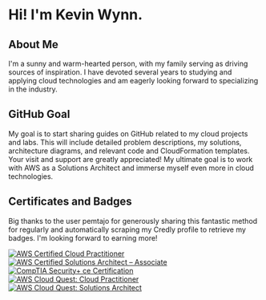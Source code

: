 # Hi! I'm Kevin Wynn.

## About Me

I'm a sunny and warm-hearted person, with my family serving as driving sources of inspiration. I have devoted several years to studying and applying cloud technologies and am eagerly looking forward to specializing in the industry.

## GitHub Goal

My goal is to start sharing guides on GitHub related to my cloud projects and labs. This will include detailed problem descriptions, my solutions, architecture diagrams, and relevant code and CloudFormation templates. Your visit and support are greatly appreciated! My ultimate goal is to work with AWS as a Solutions Architect and immerse myself even more in cloud technologies. 

## Certificates and Badges

Big thanks to the user pemtajo for generously sharing this fantastic method for regularly and automatically scraping my Credly profile to retrieve my badges. I'm looking forward to earning more!

<!--START_SECTION:badges-->
[![AWS Certified Cloud Practitioner](https://images.credly.com/size/150x150/images/00634f82-b07f-4bbd-a6bb-53de397fc3a6/image.png)](http://www.credly.com/badges/6243d21a-1c86-4151-bff3-5cfcdf5d0948 "AWS Certified Cloud Practitioner")
[![AWS Certified Solutions Architect – Associate](https://images.credly.com/size/150x150/images/0e284c3f-5164-4b21-8660-0d84737941bc/image.png)](http://www.credly.com/badges/963ee5a0-3620-43d5-afdc-8f72cc3dce1b "AWS Certified Solutions Architect – Associate")
[![CompTIA Security+ ce Certification](https://images.credly.com/size/150x150/images/74790a75-8451-400a-8536-92d792c5184a/CompTIA_Security_2Bce.png)](http://www.credly.com/badges/a40cd79f-52e5-489e-9ae1-8b954e65761e "CompTIA Security+ ce Certification")
[![AWS Cloud Quest: Cloud Practitioner](https://images.credly.com/size/150x150/images/2784d0d8-327c-406f-971e-9f0e15097003/image.png)](http://www.credly.com/badges/0523bd23-0ab9-488a-8026-82d9251603bc "AWS Cloud Quest: Cloud Practitioner")
[![AWS Cloud Quest: Solutions Architect](https://images.credly.com/size/150x150/images/9e9e7ef7-384f-4636-8743-1b89a68fb46b/image.png)](http://www.credly.com/badges/0a1e3f10-5b23-49bb-ab9b-a55bbdd9e456 "AWS Cloud Quest: Solutions Architect")
<!--END_SECTION:badges-->
